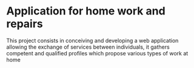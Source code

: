 # Application for home work and repairs

This project consists in conceiving and developing a web application allowing the exchange of services between individuals, it gathers competent and qualified profiles which propose various types of work at home
